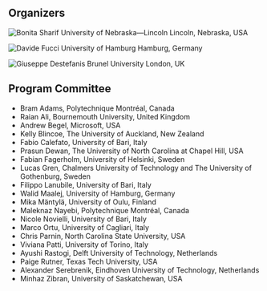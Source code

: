 ## Organizers

<div class="photos">

![[Bonita Sharif](mailto:bsharif@unl.edu)  
University of  
Nebraska—Lincoln  
Lincoln, Nebraska, USA](bonita.png)

![[Davide Fucci](mailto:fucci@informatik.uni-hamburg.de)  
University of Hamburg  
Hamburg, Germany  
&nbsp;](davide.png)

![[Giuseppe Destefanis](mailto:giuseppe.destefanis@brunel.ac.uk)  
Brunel University  
London, UK  
&nbsp;](giuseppe.png)

</div>

## Program Committee

*   Bram Adams, Polytechnique Montréal, Canada
*   Raian Ali, Bournemouth University, United Kingdom
*   Andrew Begel, Microsoft, USA
*   Kelly Blincoe, The University of Auckland, New Zealand
*   Fabio Calefato, University of Bari, Italy
*   Prasun Dewan, The University of North Carolina at Chapel Hill, USA
*   Fabian Fagerholm, University of Helsinki, Sweden
*   Lucas Gren, Chalmers University of Technology and The University of Gothenburg, Sweden
*   Filippo Lanubile, University of Bari, Italy
*   Walid Maalej, University of Hamburg, Germany
*   Mika Mäntylä, University of Oulu, Finland
*   Maleknaz Nayebi, Polytechnique Montréal, Canada
*   Nicole Novielli, University of Bari, Italy
*   Marco Ortu, University of Cagliari, Italy
*   Chris Parnin, North Carolina State University, USA
*   Viviana Patti, University of Torino, Italy
*   Ayushi Rastogi, Delft University of Technology, Netherlands
*   Paige Rutner, Texas Tech University, USA
*   Alexander Serebrenik, Eindhoven University of Technology, Netherlands
*   Minhaz Zibran, University of Saskatchewan, USA
